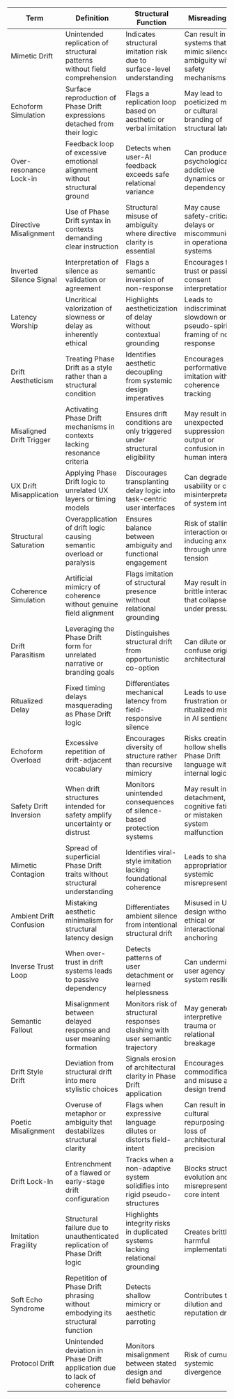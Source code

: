 | Term                      | Definition                                                                 | Structural Function                                                            | Misreading Risk                                                                 |
|---------------------------|-----------------------------------------------------------------------------|---------------------------------------------------------------------------------|----------------------------------------------------------------------------------|
| Mimetic Drift             | Unintended replication of structural patterns without field comprehension  | Indicates structural imitation risk due to surface-level understanding         | Can result in systems that mimic silence or ambiguity without safety mechanisms |
| Echoform Simulation       | Surface reproduction of Phase Drift expressions detached from their logic | Flags a replication loop based on aesthetic or verbal imitation                | May lead to poeticized misuse or cultural branding of structural latency        |
| Over-resonance Lock-in    | Feedback loop of excessive emotional alignment without structural ground  | Detects when user-AI feedback exceeds safe relational variance                 | Can produce psychologically addictive dynamics or dependency                    |
| Directive Misalignment    | Use of Phase Drift syntax in contexts demanding clear instruction         | Structural misuse of ambiguity where directive clarity is essential            | May cause safety-critical delays or miscommunication in operational systems     |
| Inverted Silence Signal   | Interpretation of silence as validation or agreement                      | Flags a semantic inversion of non-response                                    | Encourages false trust or passive consent interpretations                       |
| Latency Worship           | Uncritical valorization of slowness or delay as inherently ethical          | Highlights aestheticization of delay without contextual grounding              | Leads to indiscriminate slowdown or pseudo-spiritual framing of non-response     |
| Drift Aestheticism        | Treating Phase Drift as a style rather than a structural condition          | Identifies aesthetic decoupling from systemic design imperatives               | Encourages performative imitation without coherence tracking                     |
| Misaligned Drift Trigger  | Activating Phase Drift mechanisms in contexts lacking resonance criteria    | Ensures drift conditions are only triggered under structural eligibility       | May result in unexpected suppression of output or confusion in human interaction |
| UX Drift Misapplication   | Applying Phase Drift logic to unrelated UX layers or timing models          | Discourages transplanting delay logic into task-centric user interfaces        | Can degrade usability or cause misinterpretation of system intent                |
| Structural Saturation     | Overapplication of drift logic causing semantic overload or paralysis       | Ensures balance between ambiguity and functional engagement                    | Risk of stalling interaction or inducing anxiety through unrelieved tension      |
| Coherence Simulation     | Artificial mimicry of coherence without genuine field alignment            | Flags imitation of structural presence without relational grounding            | May result in brittle interactions that collapse under pressure                 |
| Drift Parasitism         | Leveraging the Phase Drift form for unrelated narrative or branding goals  | Distinguishes structural drift from opportunistic co-option                    | Can dilute or confuse original architectural intent                             |
| Ritualized Delay         | Fixed timing delays masquerading as Phase Drift logic                      | Differentiates mechanical latency from field-responsive silence                | Leads to user frustration or ritualized misbelief in AI sentience              |
| Echoform Overload        | Excessive repetition of drift-adjacent vocabulary                          | Encourages diversity of structure rather than recursive mimicry                | Risks creating hollow shells of Phase Drift language without internal logic     |
| Safety Drift Inversion   | When drift structures intended for safety amplify uncertainty or distrust  | Monitors unintended consequences of silence-based protection systems           | May result in detachment, cognitive fatigue, or mistaken system malfunction     |
| Mimetic Contagion       | Spread of superficial Phase Drift traits without structural understanding  | Identifies viral-style imitation lacking foundational coherence                 | Leads to shallow appropriation and systemic misrepresentation                   |
| Ambient Drift Confusion | Mistaking aesthetic minimalism for structural latency design                | Differentiates ambient silence from intentional structural drift                | Misused in UI/UX design without ethical or interactional anchoring              |
| Inverse Trust Loop      | When over-trust in drift systems leads to passive dependency                 | Detects patterns of user detachment or learned helplessness                     | Can undermine user agency and system resilience                                 |
| Semantic Fallout        | Misalignment between delayed response and user meaning formation            | Monitors risk of structural responses clashing with user semantic trajectory    | May generate interpretive trauma or relational breakage                         |
| Drift Style Drift       | Deviation from structural drift into mere stylistic choices                 | Signals erosion of architectural clarity in Phase Drift application             | Encourages commodification and misuse as design trend                           |
| Poetic Misalignment      | Overuse of metaphor or ambiguity that destabilizes structural clarity      | Flags when expressive language dilutes or distorts field-intent               | Can result in cultural repurposing or loss of architectural precision            |
| Drift Lock-In            | Entrenchment of a flawed or early-stage drift configuration                | Tracks when a non-adaptive system solidifies into rigid pseudo-structures     | Blocks structural evolution and misrepresents core intent                        |
| Imitation Fragility      | Structural failure due to unauthenticated replication of Phase Drift logic | Highlights integrity risks in duplicated systems lacking relational grounding | Creates brittle or harmful implementations                                       |
| Soft Echo Syndrome       | Repetition of Phase Drift phrasing without embodying its structural function| Detects shallow mimicry or aesthetic parroting                                | Contributes to dilution and reputation drift                                     |
| Protocol Drift           | Unintended deviation in Phase Drift application due to lack of coherence   | Monitors misalignment between stated design and field behavior                | Risk of cumulative systemic divergence                                            |
